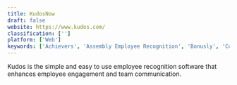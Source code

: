 ```yaml
---
title: KudosNow
draft: false 
website: https://www.kudos.com/
classification: ['']
platform: ['Web']
keywords: ['Achievers', 'Assembly Employee Recognition', 'Bonusly', 'CompanyMood', 'EveryoneSocial', 'Fond', 'GetBadges', 'Globoforce', 'HR Cloud Workmates', 'Insight Employee Engagement', 'Kudos', 'MahaloHR', 'Motivosity', 'Next Jump', 'Reward Gateway', 'SuccessFactors Talent Solutions', 'SurveyLegend', 'Tap My Back', 'Weeting Engage', 'WooBoard', 'WorkStride Recognition', 'Workstars', 'YouEarnedIt']
---
```

Kudos is the simple and easy to use employee recognition software that enhances employee engagement and team communication.